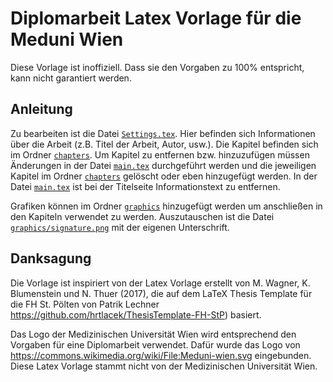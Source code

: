 # Diplomarbeit Latex Vorlage für die Meduni Wien

Diese Vorlage ist inoffiziell. Dass sie den Vorgaben zu 100% entspricht, kann nicht garantiert werden.


## Anleitung

Zu bearbeiten ist die Datei [`Settings.tex`](Settings.tex). Hier befinden sich Informationen über die Arbeit (z.B. Titel der Arbeit, Autor, usw.). Die Kapitel befinden sich im Ordner [`chapters`](chapters/). Um Kapitel zu entfernen bzw. hinzuzufügen müssen Änderungen in der Datei [`main.tex`](main.tex) durchgeführt werden und die jeweiligen Kapitel im Ordner [`chapters`](chapters/) gelöscht oder eben hinzugefügt werden. In der Datei [`main.tex`](main.tex) ist bei der Titelseite Informationstext zu entfernen.

Grafiken können im Ordner [`graphics`](graphics/) hinzugefügt werden um anschließen in den Kapiteln verwendet zu werden. Auszutauschen ist die Datei [`graphics/signature.png`](graphics/signature.png) mit der eigenen Unterschrift.


## Danksagung

Die Vorlage ist inspiriert von der Latex Vorlage erstellt von M. Wagner, K. Blumenstein und N. Thuer (2017), die auf dem LaTeX Thesis Template für die FH St. Pölten von Patrik Lechner https://github.com/hrtlacek/ThesisTemplate-FH-StP) basiert.

Das Logo der Medizinischen Universität Wien wird entsprechend den Vorgaben für eine Diplomarbeit verwendet. Dafür wurde das Logo von https://commons.wikimedia.org/wiki/File:Meduni-wien.svg eingebunden. Diese Latex Vorlage stammt nicht von der Medizinischen Universität Wien.
